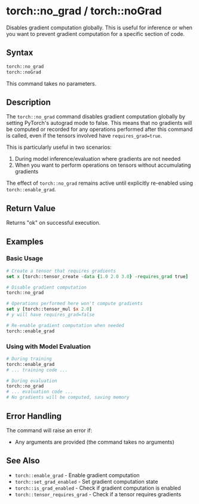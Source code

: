 # torch::no_grad / torch::noGrad

Disables gradient computation globally. This is useful for inference or when you want to prevent gradient computation for a specific section of code.

## Syntax

```tcl
torch::no_grad
torch::noGrad
```

This command takes no parameters.

## Description

The `torch::no_grad` command disables gradient computation globally by setting PyTorch's autograd mode to false. This means that no gradients will be computed or recorded for any operations performed after this command is called, even if the tensors involved have `requires_grad=true`.

This is particularly useful in two scenarios:
1. During model inference/evaluation where gradients are not needed
2. When you want to perform operations on tensors without accumulating gradients

The effect of `torch::no_grad` remains active until explicitly re-enabled using `torch::enable_grad`.

## Return Value

Returns "ok" on successful execution.

## Examples

### Basic Usage
```tcl
# Create a tensor that requires gradients
set x [torch::tensor_create -data {1.0 2.0 3.0} -requires_grad true]

# Disable gradient computation
torch::no_grad

# Operations performed here won't compute gradients
set y [torch::tensor_mul $x 2.0]
# y will have requires_grad=false

# Re-enable gradient computation when needed
torch::enable_grad
```

### Using with Model Evaluation
```tcl
# During training
torch::enable_grad
# ... training code ...

# During evaluation
torch::no_grad
# ... evaluation code ...
# No gradients will be computed, saving memory
```

## Error Handling

The command will raise an error if:
- Any arguments are provided (the command takes no arguments)

## See Also

- `torch::enable_grad` - Enable gradient computation
- `torch::set_grad_enabled` - Set gradient computation state
- `torch::is_grad_enabled` - Check if gradient computation is enabled
- `torch::tensor_requires_grad` - Check if a tensor requires gradients 